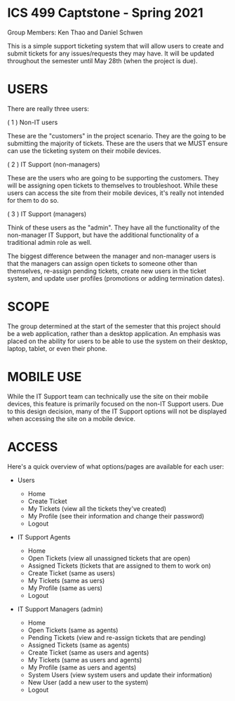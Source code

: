 # ICS 499 Captstone - Spring 2021
Group Members: Ken Thao and Daniel Schwen

This is a simple support ticketing system that will allow users to create and
submit tickets for any issues/requests they may have. It will be updated 
throughout the semester until May 28th (when the project is due).

# USERS
There are really three users:

( 1 ) Non-IT users

These are the "customers" in the project scenario. They are the 
going to be submitting the majority of tickets. These are the users
that we MUST ensure can use the ticketing system on their mobile
devices.

( 2 ) IT Support (non-managers)

These are the users who are going to be supporting the customers. They
will be assigning open tickets to themselves to troubleshoot. While
these users can access the site from their mobile devices, it's really
not intended for them to do so.

( 3 ) IT Support (managers)

Think of these users as the "admin". They have all the functionality of
the non-manager IT Support, but have the additional functionality of a
traditional admin role as well. 

The biggest difference between the manager and non-manager users is that
the managers can assign open tickets to someone other than themselves, 
re-assign pending tickets, create new users in the ticket system, and 
update user profiles (promotions or adding termination dates).

# SCOPE
The group determined at the start of the semester that this project should be a 
web application, rather than a desktop application. An emphasis was placed on the 
ability for users to be able to use the system on their desktop, laptop, tablet, or 
even their phone.

# MOBILE USE
While the IT Support team can technically use the site on their mobile devices, this
feature is primarily focused on the non-IT Support users. Due to this design decision,
many of the IT Support options will not be displayed when accessing the site on a 
mobile device.

# ACCESS
Here's a quick overview of what options/pages are available for each user:
 - Users
 	* Home
 	* Create Ticket
 	* My Tickets (view all the tickets they've created)
 	* My Profile (see their information and change their password)
 	* Logout
 
 - IT Support Agents
 	* Home
 	* Open Tickets (view all unassigned tickets that are open)
 	* Assigned Tickets (tickets that are assigned to them to work on)
 	* Create Ticket (same as users)
 	* My Tickets (same as uers)
 	* My Profile (same as uers)
 	* Logout
 	
 	
 - IT Support Managers (admin)
 	* Home
 	* Open Tickets (same as agents)
 	* Pending Tickets (view and re-assign tickets that are pending)
 	* Assigned Tickets (same as agents)
 	* Create Ticket (same as users and agents)
 	* My Tickets (same as users and agents)
 	* My Profile (same as uers and agents)
 	* System Users (view system users and update their information)
 	* New User (add a new user to the system)
 	* Logout

